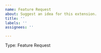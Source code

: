 ```yaml
---
name: Feature Request
about: Suggest an idea for this extension.
title: ''
labels: ''
assignees: ''

---
```


Type: Feature Request

<!-- Prior to creating a feature request, please review
existing issues at https://github.com/microsoft/vscode-serial-monitor/issues
to avoid creating duplicates.
-->

<!-- Describe the feature you'd like. -->